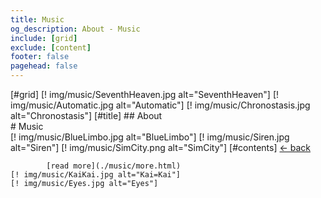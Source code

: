 ```yaml
---
title: Music
og_description: About - Music
include: [grid]
exclude: [content]
footer: false
pagehead: false
---
```


[#grid]
    [! img/music/SeventhHeaven.jpg alt="SeventhHeaven"]
    [! img/music/Automatic.jpg alt="Automatic"]
    [! img/music/Chronostasis.jpg alt="Chronostasis"]
    [#title]
            ## About  
            # Music  
    [! img/music/BlueLimbo.jpg alt="BlueLimbo"]
    [! img/music/Siren.jpg alt="Siren"]
    [! img/music/SimCity.png alt="SimCity"]
    [#contents]
            [<- back](/about)

            [read more](./music/more.html)
    [! img/music/KaiKai.jpg alt="Kai=Kai"]
    [! img/music/Eyes.jpg alt="Eyes"]
